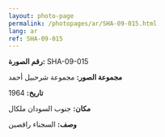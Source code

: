```yaml
---
layout: photo-page
permalink: /photopages/ar/SHA-09-015.html
lang: ar
ref: SHA-09-015
---
```


**رقم الصورة:** SHA-09-015

**مجموعة الصور:** مجموعة شرحبيل أحمد

**تاريخ:** 1964

**مكان:** جنوب السودان ملكال

**وصف:** السجناء راقصين
